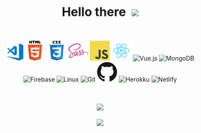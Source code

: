 <div align="center">
  <h1> Hello there &nbsp;<img src="https://media.giphy.com/media/hvRJCLFzcasrR4ia7z/giphy.gif" width="35px"></h1>
  <br/>
<p align="center">
    <img alt="Visual Studio Code" width="40px" src="https://raw.githubusercontent.com/github/explore/80688e429a7d4ef2fca1e82350fe8e3517d3494d/topics/visual-studio-code/visual-studio-code.png">
    <img alt="HTML5" width="46px" src="https://raw.githubusercontent.com/github/explore/80688e429a7d4ef2fca1e82350fe8e3517d3494d/topics/html/html.png">
    <img alt="CSS3" width="46px" src="https://raw.githubusercontent.com/github/explore/80688e429a7d4ef2fca1e82350fe8e3517d3494d/topics/css/css.png">
    <img alt="Sass" width="46px" src="https://raw.githubusercontent.com/github/explore/80688e429a7d4ef2fca1e82350fe8e3517d3494d/topics/sass/sass.png">
    <img alt="JavaScript" width="46px" src="https://raw.githubusercontent.com/github/explore/80688e429a7d4ef2fca1e82350fe8e3517d3494d/topics/javascript/javascript.png">
    <img alt="React" width="46px" src="https://raw.githubusercontent.com/github/explore/80688e429a7d4ef2fca1e82350fe8e3517d3494d/topics/react/react.png">
    <img alt="Vue.js" width="45px" src="https://cdn.iconscout.com/icon/free/png-256/vuejs-3-1175070.png">
    <img alt="MongoDB" width="46px" src="https://img.icons8.com/color/452/mongodb.png">
    <img alt="Firebase" width="37px" src="https://firebase.google.com/downloads/brand-guidelines/PNG/logo-logomark.png">
    <img alt="Linux" width="43px" src="https://1000logos.net/wp-content/uploads/2017/03/LINUX-LOGO.png">
    <img alt="Git" width="46px" src="https://git-scm.com/images/logos/downloads/Git-Icon-1788C.png">
    <img alt="GitHub" width="46px" src="https://raw.githubusercontent.com/github/explore/78df643247d429f6cc873026c0622819ad797942/topics/github/github.png">
    <img alt="Herokku" width="46px" src="https://www.pngrepo.com/png/303683/180/heroku-logo.png">
    <img alt="Netlify" width="47px" src="https://www.netlify.com/img/press/logos/logomark.png">
 
    
</p>
  <br />
  <br />
  <img
    src="https://github-readme-stats.vercel.app/api?username=hulchenko&show_icons=true&theme=react&&hide_border=true"
  />
 <br />
  <br />
         <img
    src="https://github-readme-stats.vercel.app/api/top-langs/?username=hulchenko&layout=compact&&theme=react&&hide_border=true"
  />
</div>
